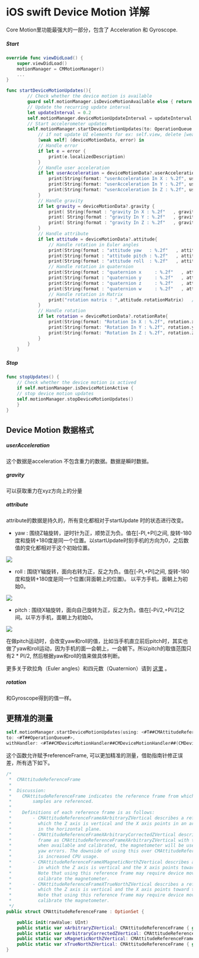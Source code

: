 # iOS swift Device Motion 详解

Core Motion里功能最强大的一部分，包含了 Acceleration 和 Gyroscope.

##### Start

```swift
override func viewDidLoad() {
    super.viewDidLoad()
    motionManager = CMMotionManager()
    ...
}

func startDeviceMotionUpdates(){
        // Check whether the device motion is available
        guard self.motionManager.isDeviceMotionAvailable else { return }
        // Update the recurring update interval
        let updateInterval = 0.2
        self.motionManager.deviceMotionUpdateInterval = updateInterval
        // Start accelerometer updates
        self.motionManager.startDeviceMotionUpdates(to: OperationQueue.main) {
            // if not update UI elements for ex: self.view, delete [weak self]
            [weak self] (deviceMotionData, error) in
            // Handle error
            if let e = error {
                print(e.localizedDescription)
            }
            // Handle user acceleration
            if let userAcceleration = deviceMotionData?.userAcceleration{
                print(String(format: "userAcceleration In X : %.2f", userAcceleration.x))
                print(String(format: "userAcceleration In Y : %.2f", userAcceleration.y))
                print(String(format: "userAcceleration In Z : %.2f", userAcceleration.z))
            }
            // Handle gravity
            if let gravity = deviceMotionData?.gravity {
                print( String(format : "gravity In X : %.2f"   , gravity.x) )
                print( String(format : "gravity In Y : %.2f"   , gravity.y) )
                print( String(format : "gravity In Z : %.2f"   , gravity.z) )
            }
            // Handle attribute
            if let attitude = deviceMotionData?.attitude{
                // Handle rotation in Euler angles
                print(String(format : "attitude yaw   : %.2f"   , attitude.yaw))
                print(String(format : "attitude pitch : %.2f"   , attitude.pitch))
                print(String(format : "attitude roll  : %.2f"   , attitude.roll))
                // Handle rotation in quaternion
                print(String(format : "quaternion x     : %.2f"   , attitude.quaternion.x))
                print(String(format : "quaternion y     : %.2f"   , attitude.quaternion.y))
                print(String(format : "quaternion z     : %.2f"   , attitude.quaternion.z))
                print(String(format : "quaternion w     : %.2f"   , attitude.quaternion.w))
                // Handle rotation in Matrix
                print("rotation matrix : ",attitude.rotationMatrix)   // 3x3 matrix
            }
            // Handle rotation
            if let rotation = deviceMotionData?.rotationRate{
                print(String(format: "Rotation In X : %.2f", rotation.x))
                print(String(format: "Rotation In Y : %.2f", rotation.y))
                print(String(format: "Rotation In Z : %.2f", rotation.z))
            }
        }
    }
```

##### Stop

```swift
func stopUpdates() {
    // Check whether the device motion is actived
    if self.motionManager.isDeviceMotionActive {
    // stop device motion updates
    self.motionManager.stopDeviceMotionUpdates()
    }
}
```

## Device Motion 数据格式

##### userAcceleration

这个数据是acceleration 不包含重力的数据。数据是瞬时数据。

##### gravity

可以获取重力在xyz方向上的分量

##### attribute

attribute的数据是持久的，所有变化都相对于startUpdate 时的状态进行改变。

* yaw :  围绕Z轴旋转，逆时针为正，顺势正为负。值在\[-PI,+PI\]之间, 旋转-180度和旋转+180度是同一个位置。以startUpdate时刻手机的方向为0，之后数值的变化都相对于这个初始位置。

![](/assets/image_yaw.gif)

* roll : 围绕Y轴旋转，面向右转为正，反之为负。值在\[-PI,+PI\]之间, 旋转-180度和旋转+180度是同一个位置\(背面朝上的位置\)。 以平方手机，面朝上为初始0。

![](/assets/image_roll.gif)

* pitch :  围绕X轴旋转，面向自己旋转为正，反之为负。值在\[-Pi/2,+PI/2\]之间。以平方手机，面朝上为初始0。

![](/assets/image_pitch.gif)

在做pitch运动时，会改变yaw和roll的值，比如当手机直立前后pitch时，其实也做了yaw和roll运动，因为手机的面一会朝上，一会朝下。所以pitch的取值范围只有2 \* PI/2, 然后根据yaw和roll的值来做具体判断。

更多关于欧拉角（Euler angles）和四元数（Quaternion）请到 [这里](/core-motion/euler-angles-and-quaternion.md) 。

##### rotation

和Gyroscope得到的值一样。

## 更精准的测量

```swift
self.motionManager.startDeviceMotionUpdates(using: <#T##CMAttitudeReferenceFrame#>, 
to: <#T##OperationQueue#>, 
withHandler: <#T##CMDeviceMotionHandler##CMDeviceMotionHandler##(CMDeviceMotion?, Error?) -> Void#>)

```

 这个函数允许赋予referenceFrame, 可以更加精准的测量，借助指南针修正误差，所有选下如下。

```swift
/*
 *  CMAttitudeReferenceFrame
 *  
 *  Discussion:
 *    CMAttitudeReferenceFrame indicates the reference frame from which all CMAttitude
 *        samples are referenced.
 *
 *    Definitions of each reference frame is as follows:
 *        - CMAttitudeReferenceFrameXArbitraryZVertical describes a reference frame in
 *          which the Z axis is vertical and the X axis points in an arbitrary direction
 *          in the horizontal plane.
 *        - CMAttitudeReferenceFrameXArbitraryCorrectedZVertical describes the same reference
 *          frame as CMAttitudeReferenceFrameXArbitraryZVertical with the following exception:
 *          when available and calibrated, the magnetometer will be used to correct for accumulated
 *          yaw errors. The downside of using this over CMAttitudeReferenceFrameXArbitraryZVertical
 *          is increased CPU usage.
 *        - CMAttitudeReferenceFrameXMagneticNorthZVertical describes a reference frame
 *          in which the Z axis is vertical and the X axis points toward magnetic north.
 *          Note that using this reference frame may require device movement to 
 *          calibrate the magnetometer.
 *        - CMAttitudeReferenceFrameXTrueNorthZVertical describes a reference frame in
 *          which the Z axis is vertical and the X axis points toward true north.
 *          Note that using this reference frame may require device movement to 
 *          calibrate the magnetometer.
 */
public struct CMAttitudeReferenceFrame : OptionSet {

    public init(rawValue: UInt)
    public static var xArbitraryZVertical: CMAttitudeReferenceFrame { get }
    public static var xArbitraryCorrectedZVertical: CMAttitudeReferenceFrame { get }
    public static var xMagneticNorthZVertical: CMAttitudeReferenceFrame { get }
    public static var xTrueNorthZVertical: CMAttitudeReferenceFrame { get }
}
```




